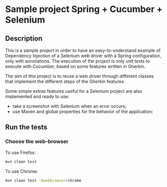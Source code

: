 # Sample project Spring + Cucumber + Selenium

## Description

This is a sample project in order to have an easy-to-understand example of Dependency Injection of a Selenium web driver with a Spring configuration, only with annotations.
The execution of the project is only unit tests to execute with Cucumber, based on some features written in Gherkin.

The aim of this project is to reuse a web driver through different classes that implement the different steps of the Gherkin features.

Some simple extras features useful for a Selenium project are also implemented and ready to use: 
 - take a screenshot with Selenium when an error occurs;
 - use Maven and global properties for the behavior of the application; 

## Run the tests
### Choose the web-browser
To use Firefox:  
```bash
mvn clean test
```
To use Chrome:  
```bash
mvn clean test -Dwebbrowser=chrome
```

